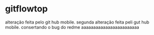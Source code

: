 # gitflowtop
alteração feita pelo git hub mobile.
segunda alteração feita peli gut hub mobile.
consertando o bug do redme aaaaaaaaaaaaaaaaaaaaaaaa